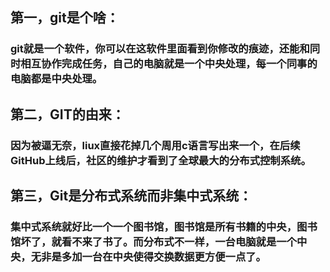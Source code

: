 ## 第一，git是个啥：

### git就是一个软件，你可以在这软件里面看到你修改的痕迹，还能和同时相互协作完成任务，自己的电脑就是一个中央处理，每一个同事的电脑都是中央处理。

## 第二，GIT的由来：

### 因为被逼无奈，liux直接花掉几个周用c语言写出来一个，在后续GitHub上线后，社区的维护才看到了全球最大的分布式控制系统。

## 第三，Git是分布式系统而非集中式系统：

### 集中式系统就好比一个一个图书馆，图书馆是所有书籍的中央，图书馆坏了，就看不来了书了。而分布式不一样，一台电脑就是一个中央，无非是多加一台在中央使得交换数据更方便一点了。
